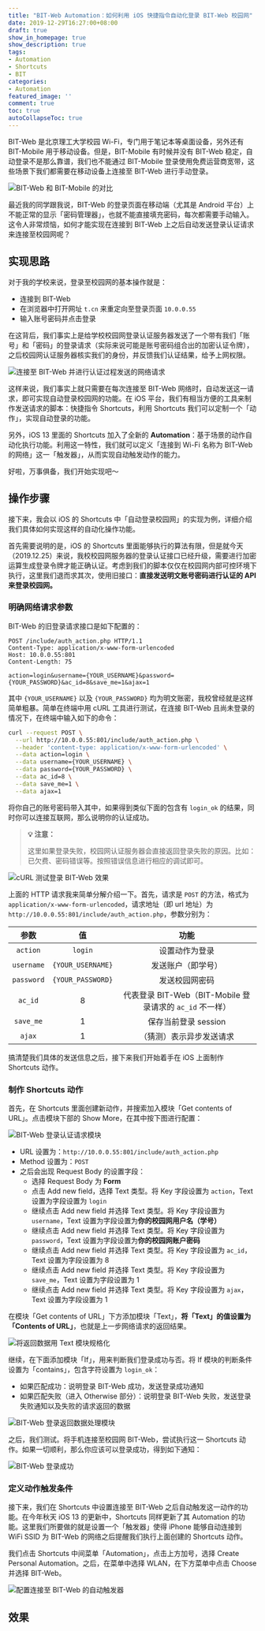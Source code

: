 ```yaml
---
title: "BIT-Web Automation：如何利用 iOS 快捷指令自动化登录 BIT-Web 校园网"
date: 2019-12-29T16:27:00+08:00
draft: true
show_in_homepage: true
show_description: true
tags:
- Automation
- Shortcuts
- BIT
categories:
- Automation
featured_image: ''
comment: true
toc: true
autoCollapseToc: true
---
```


BIT-Web 是北京理工大学校园 Wi-Fi，专门用于笔记本等桌面设备，另外还有 BIT-Mobile 用于移动设备。但是，BIT-Mobile 有时候并没有 BIT-Web 稳定，自动登录不是那么靠谱，我们也不能通过 BIT-Mobile 登录使用免费运营商宽带，这些场景下我们都需要在移动设备上连接至 BIT-Web 进行手动登录。

![BIT-Web 和 BIT-Mobile 的对比](https://i.loli.net/2019/12/03/3V7DesynEPc4zdk.png)

最近我的同学跟我说，BIT-Web 的登录页面在移动端（尤其是 Android 平台）上不能正常的显示「密码管理器」，也就不能直接填充密码，每次都需要手动输入。这令人非常烦恼，如何才能实现在连接到 BIT-Web 上之后自动发送登录认证请求来连接至校园网呢？

## 实现思路

对于我的学校来说，登录至校园网的基本操作就是：

- 连接到 BIT-Web
- 在浏览器中打开网址 `t.cn` 来重定向至登录页面 `10.0.0.55`
- 输入账号密码并点击登录

在这背后，我们事实上是给学校校园网登录认证服务器发送了一个带有我们「账号」和「密码」的登录请求（实际来说可能是账号密码组合出的加密认证令牌），之后校园网认证服务器核实我们的身份，并反馈我们认证结果，给予上网权限。

![连接至 BIT-Web 并进行认证过程发送的网络请求](https://i.loli.net/2019/12/29/LzhZjYvgDCxVHby.png)

这样来说，我们事实上就只需要在每次连接至 BIT-Web 网络时，自动发送这一请求，即可实现自动登录校园网的功能。在 iOS 平台，我们有相当方便的工具来制作发送请求的脚本：快捷指令 Shortcuts，利用 Shortcuts 我们可以定制一个「动作」，实现自动登录的功能。

另外，iOS 13 里面的 Shortcuts 加入了全新的 **Automation**：基于场景的动作自动化执行功能。利用这一特性，我们就可以定义「连接到 Wi-Fi 名称为 BIT-Web 的网络」这一「触发器」，从而实现自动触发动作的能力。

好啦，万事俱备，我们开始实现吧～

## 操作步骤

接下来，我会以 iOS 的 Shortcuts 中「自动登录校园网」的实现为例，详细介绍我们具体如何实现这样的自动化操作功能。

首先需要说明的是，iOS 的 Shortcuts 里面能够执行的算法有限，但是就今天（2019.12.25）来说，我校校园网服务器的登录认证接口已经升级，需要进行加密运算生成登录令牌才能正确认证。考虑到我们的脚本仅仅在校园网内部可控环境下执行，这里我们退而求其次，使用旧接口：**直接发送明文账号密码进行认证的 API 来登录校园网。**

### 明确网络请求参数

BIT-Web 的旧登录请求接口是如下配置的：

```http
POST /include/auth_action.php HTTP/1.1
Content-Type: application/x-www-form-urlencoded
Host: 10.0.0.55:801
Content-Length: 75

action=login&username={YOUR_USERNAME}&password={YOUR_PASSWORD}&ac_id=8&save_me=1&ajax=1
```

其中 `{YOUR_USERNAME}` 以及 `{YOUR_PASSWORD}` 均为明文账密，我校曾经就是这样简单粗暴。简单在终端中用 cURL 工具进行测试，在连接 BIT-Web 且尚未登录的情况下，在终端中输入如下的命令：

```bash
curl --request POST \
  --url http://10.0.0.55:801/include/auth_action.php \
  --header 'content-type: application/x-www-form-urlencoded' \
  --data action=login \
  --data username={YOUR_USERNAME} \
  --data password={YOUR_PASSWORD} \
  --data ac_id=8 \
  --data save_me=1 \
  --data ajax=1
```

将你自己的账号密码带入其中，如果得到类似下面的包含有 `login_ok` 的结果，同时你可以连接互联网，那么说明你的认证成功。

> **💡 注意：**
>
> 这里如果登录失败，校园网认证服务器会直接返回登录失败的原因。比如：已欠费、密码错误等。按照错误信息进行相应的调试即可。

![cURL 测试登录 BIT-Web 效果](https://i.loli.net/2019/12/29/4LtWYlVFU6fpnAb.png)

上面的 HTTP 请求我来简单分解介绍一下。首先，请求是 `POST` 的方法，格式为 `application/x-www-form-urlencoded`，请求地址（即 url 地址）为 `http://10.0.0.55:801/include/auth_action.php`，参数分别为：

|    参数    |        值         |                           功能                           |
| :--------: | :---------------: | :------------------------------------------------------: |
|  `action`  |      `login`      |                      设置动作为登录                      |
| `username` | `{YOUR_USERNAME}` |                    发送账户（即学号）                    |
| `password` | `{YOUR_PASSWORD}` |                      发送校园网密码                      |
|  `ac_id`   |         8         | 代表登录 BIT-Web（BIT-Mobile 登录请求的 `ac_id` 不一样） |
| `save_me`  |         1         |                   保存当前登录 session                   |
|   `ajax`   |         1         |                 （猜测）表示异步发送请求                 |

搞清楚我们具体的发送信息之后，接下来我们开始着手在 iOS 上面制作 Shortcuts 动作。

### 制作 Shortcuts 动作

首先，在 Shortcuts 里面创建新动作，并搜索加入模块「Get contents of URL」。点击模块下部的 Show More，在其中按下图进行配置：

![BIT-Web 登录认证请求模块](https://i.loli.net/2019/12/29/ny9fDUtWxY6CmF8.jpg)

- URL 设置为：`http://10.0.0.55:801/include/auth_action.php`
- Method 设置为：`POST`
- 之后会出现 Request Body 的设置字段：
  - 选择 Request Body 为 **Form**
  - 点击 Add new field，选择 Text 类型。将 Key 字段设置为 `action`，Text 设置为字段设置为 `login`
  - 继续点击 Add new field 并选择 Text 类型。将 Key 字段设置为 `username`，Text 设置为字段设置为**你的校园网用户名（学号）**
  - 继续点击 Add new field 并选择 Text 类型。将 Key 字段设置为 `password`，Text 设置为字段设置为**你的校园网账户密码**
  - 继续点击 Add new field 并选择 Text 类型。将 Key 字段设置为 `ac_id`，Text 设置为字段设置为 8
  - 继续点击 Add new field 并选择 Text 类型。将 Key 字段设置为 `save_me`，Text 设置为字段设置为 1
  - 继续点击 Add new field 并选择 Text 类型。将 Key 字段设置为 `ajax`，Text 设置为字段设置为 1

在模块「Get contents of URL」下方添加模块「Text」，**将「Text」的值设置为「Contents of URL」**，也就是上一步网络请求的返回结果。

![将返回数据用 Text 模块规格化](https://i.loli.net/2019/12/29/G8ZRsvm5EkuFb6C.png)

继续，在下面添加模块「If」，用来判断我们登录成功与否。将 If 模块的判断条件设置为「contains」，包含字符设置为 `login_ok`：

- 如果匹配成功：说明登录 BIT-Web 成功，发送登录成功通知
- 如果匹配失败（进入 Otherwise 部分）：说明登录 BIT-Web 失败，发送登录失败通知以及失败的请求返回的数据

![BIT-Web 登录返回数据处理模块](https://i.loli.net/2019/12/29/8j6MgFHJtBaWbyx.jpg)

之后，我们测试。将手机连接至校园网 BIT-Web，尝试执行这一 Shortcuts 动作。如果一切顺利，那么你应该可以登录成功，得到如下通知：

![BIT-Web 登录成功](https://i.loli.net/2019/12/29/klBp3EOgVIUs1bj.jpg)

### 定义动作触发条件

接下来，我们在 Shortcuts 中设置连接至 BIT-Web 之后自动触发这一动作的功能。在今年秋天 iOS 13 的更新中，Shortcuts 同样更新了其 Automation 的功能。这里我们所要做的就是设置一个「触发器」使得 iPhone 能够自动连接到 WiFi SSID 为 BIT-Web 的网络之后提醒我们执行上面创建的 Shortcuts 动作。

我们点击 Shortcuts 中间菜单「Automation」，点击上方加号，选择 Create Personal Automation。之后，在菜单中选择 WLAN，在下方菜单中点击 Choose 并选择 BIT-Web。

![配置连接至 BIT-Web 的自动触发器](https://i.loli.net/2019/12/29/OVydXlJ3oEptTvP.jpg)

## 效果
